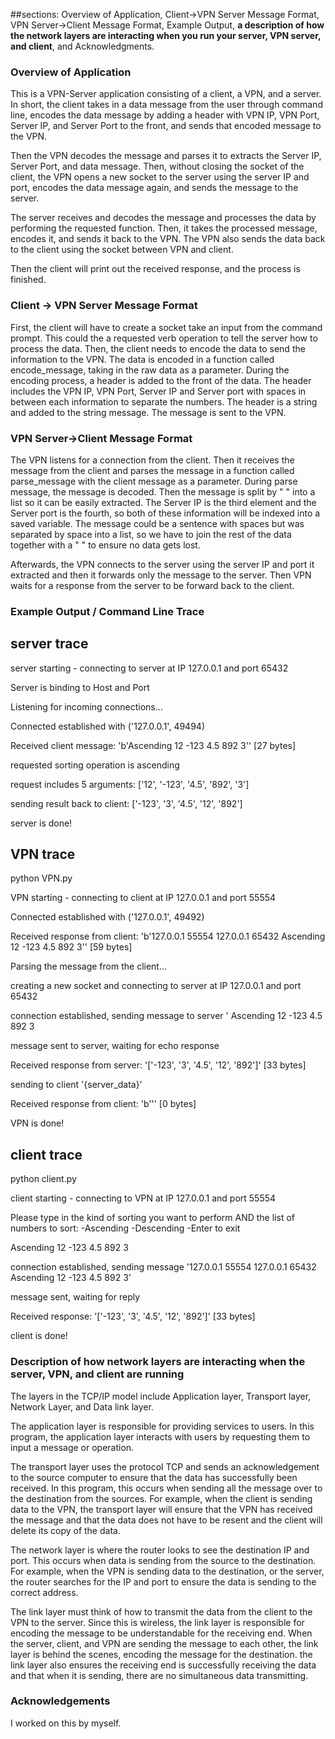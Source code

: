 ##sections: Overview of Application, Client->VPN Server Message Format, VPN Server->Client Message Format, Example Output, **a description of how the network layers are interacting when you run your server, VPN server, and client**, and Acknowledgments.

### Overview of Application 
This is a VPN-Server application consisting of a client, a VPN, and a server. In short, the client takes in a data message from the user through command line, encodes the data message by adding a header with VPN IP, VPN Port, Server IP, and Server Port to the front, and sends that encoded message to the VPN. 

Then the VPN decodes the message and parses it to extracts the Server IP, Server Port, and data message. Then, without closing the socket of the client, the VPN opens a new socket to the server using the server IP and port, encodes the data message again, and sends the message to the server. 

The server receives and decodes the message and processes the data by performing the requested function. Then, it takes the processed message, encodes it, and sends it back to the VPN. The VPN also sends the data back to the client using the socket between VPN and client. 

Then the client will print out the received response, and the process is finished. 


### Client -> VPN Server Message Format 
First, the client will have to create a socket take an input from the command prompt. This could the a requested verb operation to tell the server how to process the data. Then, the client needs to encode the data to send the information to the VPN. The data is encoded in a function called encode_message, taking in the raw data as a parameter. During the encoding process, a header is added to the front of the data. The header includes the VPN IP, VPN Port, Server IP and Server port with spaces in between each information to separate the numbers. The header is a string and added to the string message. The message is sent to the VPN. 

### VPN Server->Client Message Format
The VPN listens for a connection from the client. Then it receives the message from the client and parses the message in a function called parse_message with the client message as a parameter. During parse message, the message is decoded. Then the message is split by " " into a list so it can be easily extracted. The Server IP is the third element and the Server port is the fourth, so both of these information will be indexed into a saved variable. The message could be a sentence with spaces but was separated by space into a list, so we have to join the rest of the data together with a " " to ensure no data gets lost. 

Afterwards, the VPN connects to the server using the server IP and port it extracted and then it forwards only the message to the server. Then VPN waits for a response from the server to be forward back to the client. 


### Example Output / Command Line Trace 

## server trace
server starting - connecting to server at IP 127.0.0.1 and port 65432

Server is binding to Host and Port

Listening for incoming connections...

Connected established with ('127.0.0.1', 49494)


Received client message: 'b'Ascending 12 -123 4.5 892 3'' [27 bytes]

requested sorting operation is ascending

request includes  5  arguments: ['12', '-123', '4.5', '892', '3']

sending result back to client:  ['-123', '3', '4.5', '12', '892']

server is done!

## VPN trace

python VPN.py

VPN starting - connecting to client at IP 127.0.0.1  and port  55554

Connected established with ('127.0.0.1', 49492)

Received response from client: 'b'127.0.0.1 55554 127.0.0.1 65432 Ascending 12 -123 4.5 892 3'' [59 bytes]

Parsing the message from the client...

creating a new socket and connecting to server at IP 127.0.0.1 and port 65432

connection established, sending message to server ' Ascending 12 -123 4.5 892 3

message sent to server, waiting for echo response

Received response from server: '['-123', '3', '4.5', '12', '892']' [33 bytes]

sending to client '{server_data}'

Received response from client: 'b''' [0 bytes]

VPN is done!

## client trace

python client.py

client starting - connecting to VPN at IP 127.0.0.1 and port 55554

Please type in the kind of sorting you want to perform AND the list of numbers to sort: 
-Ascending 
-Descending
-Enter to exit

Ascending 12 -123 4.5 892 3

connection established, sending message '127.0.0.1 55554 127.0.0.1 65432 Ascending 12 -123 4.5 892 3'

message sent, waiting for reply

Received response: '['-123', '3', '4.5', '12', '892']' [33 bytes]

client is done!


### Description of how network layers are interacting when the server, VPN, and client are running 
The layers in the TCP/IP model include Application layer, Transport layer, Network Layer, and Data link layer. 

The application layer is responsible for providing services to users. In this program, the application layer interacts with users by requesting them to input a message or operation. 

The transport layer uses the protocol TCP and sends an acknowledgement to the source computer to ensure that the data has successfully been received. In this program, this occurs when sending all the message over to the destination from the sources. For example, when the client is sending data to the VPN, the transport layer will ensure that the VPN has received the message and that the data does not have to be resent and the client will delete its copy of the data. 


The network layer is where the router looks to see the destination IP and port. This occurs when data is sending from the source to the destination. For example, when the VPN is sending data to the destination, or the server, the router searches for the IP and port to ensure the data is sending to the correct address. 

The link layer must think of how to transmit the data from the client to the VPN to the server. Since this is wireless, the link layer is responsible for encoding the message to be understandable for the receiving end. When the server, client, and VPN are sending the message to each other, the link layer is behind the scenes, encoding the message for the destination. the link layer also ensures the receiving end is successfully receiving the data and that when it is sending, there are no simultaneous data transmitting. 


### Acknowledgements 
I worked on this by myself. 